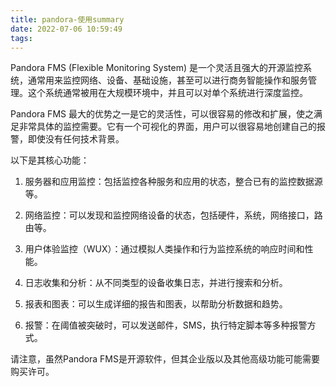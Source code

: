 ```yaml
---
title: pandora-使用summary
date: 2022-07-06 10:59:49
tags:
---
```

Pandora FMS (Flexible Monitoring System) 是一个灵活且强大的开源监控系统，通常用来监控网络、设备、基础设施，甚至可以进行商务智能操作和服务管理。这个系统通常被用在大规模环境中，并且可以对单个系统进行深度监控。

Pandora FMS 最大的优势之一是它的灵活性，可以很容易的修改和扩展，使之满足非常具体的监控需要。它有一个可视化的界面，用户可以很容易地创建自己的报警，即使没有任何技术背景。

以下是其核心功能：

1. 服务器和应用监控：包括监控各种服务和应用的状态，整合已有的监控数据源等。

2. 网络监控：可以发现和监控网络设备的状态，包括硬件，系统，网络接口，路由等。

3. 用户体验监控（WUX）：通过模拟人类操作和行为监控系统的响应时间和性能。

4. 日志收集和分析：从不同类型的设备收集日志，并进行搜索和分析。

5. 报表和图表：可以生成详细的报告和图表，以帮助分析数据和趋势。

6. 报警：在阈值被突破时，可以发送邮件，SMS，执行特定脚本等多种报警方式。

请注意，虽然Pandora FMS是开源软件，但其企业版以及其他高级功能可能需要购买许可。
